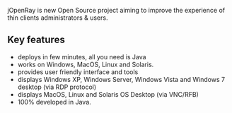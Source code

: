 jOpenRay is new Open Source project aiming to improve the experience of thin clients administrators & users.

## Key features ##
  * deploys in few minutes, all you need is Java
  * works on Windows, MacOS, Linux and Solaris.
  * provides user friendly interface and tools
  * displays Windows XP, Windows Server, Windows Vista and Windows 7 desktop (via RDP protocol)
  * displays MacOS, Linux and Solaris OS Desktop (via VNC/RFB)
  * 100% developed in Java.